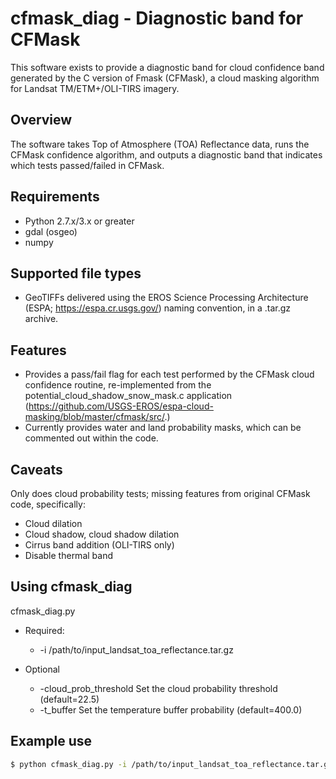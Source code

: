 # cfmask_diag - Diagnostic band for CFMask
This software exists to provide a diagnostic band for cloud confidence band generated by the C version of Fmask (CFMask), a cloud masking algorithm for Landsat TM/ETM+/OLI-TIRS imagery.

## Overview
The software takes Top of Atmosphere (TOA) Reflectance data, runs the CFMask confidence algorithm, and outputs a diagnostic band that indicates which tests passed/failed in CFMask.

## Requirements
* Python 2.7.x/3.x or greater
* gdal (osgeo)
* numpy

## Supported file types
* GeoTIFFs delivered using the EROS Science Processing Architecture (ESPA; https://espa.cr.usgs.gov/) naming convention, in a .tar.gz archive.

## Features
* Provides a pass/fail flag for each test performed by the CFMask cloud confidence routine, re-implemented from the potential_cloud_shadow_snow_mask.c application (https://github.com/USGS-EROS/espa-cloud-masking/blob/master/cfmask/src/.)
* Currently provides water and land probability masks, which can be commented out within the code.

## Caveats
Only does cloud probability tests; missing features from original CFMask code, specifically:
* Cloud dilation
* Cloud shadow, cloud shadow dilation
* Cirrus band addition (OLI-TIRS only)
* Disable thermal band

## Using cfmask_diag
cfmask_diag.py 
  
  * Required:
    * -i /path/to/input_landsat_toa_reflectance.tar.gz
  
  * Optional
    * -cloud_prob_threshold Set the cloud probability threshold (default=22.5)
    * -t_buffer Set the temperature buffer probability (default=400.0)

## Example use
```bash
$ python cfmask_diag.py -i /path/to/input_landsat_toa_reflectance.tar.gz 
```

